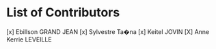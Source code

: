 # List of Contributors
[x] Ebillson GRAND JEAN
[x] Sylvestre Ta�na
[x] Keitel JOVIN
[X] Anne Kerrie LEVEILLE
